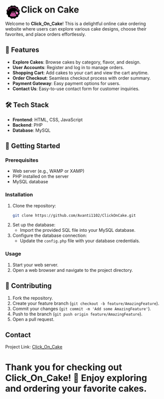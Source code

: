 # <img src = "Assets/Logo.jpg" alt="Logo" height ="50" align="left"> Click on Cake 
Welcome to **Click_On_Cake**! This is a delightful online cake ordering website where users can explore various cake designs, choose their favorites, and place orders effortlessly.


## 🎨 Features

- **Explore Cakes**: Browse cakes by category, flavor, and design.
- **User Accounts**: Register and log in to manage orders.
- **Shopping Cart**: Add cakes to your cart and view the cart anytime.
- **Order Checkout**: Seamless checkout process with order summary.
- **Payment Gateway**: Easy payment options for users.
- **Contact Us**: Easy-to-use contact form for customer inquiries.

## 🛠️ Tech Stack

- **Frontend**: HTML, CSS, JavaScript
- **Backend**: PHP
- **Database**: MySQL

## 🚀 Getting Started

### Prerequisites

- Web server (e.g., WAMP or XAMP)
- PHP installed on the server
- MySQL database

### Installation

1. Clone the repository:
    ```sh
    git clone https://github.com/Avanti1102/ClickOnCake.git
    ```
2. Set up the database:
    - Import the provided SQL file into your MySQL database.
3. Configure the database connection:
    - Update the `config.php` file with your database credentials.

### Usage

1. Start your web server.
2. Open a web browser and navigate to the project directory.

## 🌟 Contributing

1. Fork the repository.
2. Create your feature branch (`git checkout -b feature/AmazingFeature`).
3. Commit your changes (`git commit -m 'Add some AmazingFeature'`).
4. Push to the branch (`git push origin feature/AmazingFeature`).
5. Open a pull request.


## Contact

Project Link: [Click_On_Cake](https://github.com/Avanti1102/ClickOnCake)

# Thank you for checking out Click_On_Cake! 🎂 Enjoy exploring and ordering your favorite cakes.
